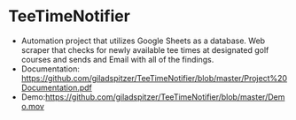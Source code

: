 # TeeTimeNotifier
- Automation project that utilizes Google Sheets as a database. Web scraper that checks for newly available tee times at designated golf courses and sends and Email with all of the findings. 
- Documentation: https://github.com/giladspitzer/TeeTimeNotifier/blob/master/Project%20Documentation.pdf
- Demo:https://github.com/giladspitzer/TeeTimeNotifier/blob/master/Demo.mov
